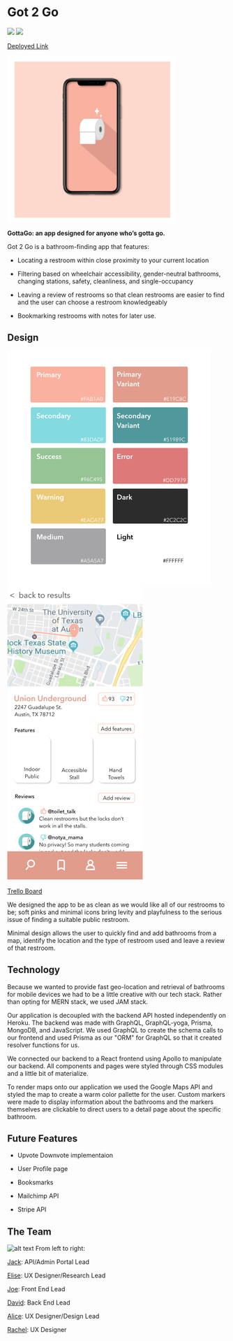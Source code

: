 # Got 2 Go
![](https://img.shields.io/badge/Deployed-✓-brightgreen) ![](https://img.shields.io/badge/Version-0.1-fab1a0)

[Deployed Link](https://g2g-gottago.herokuapp.com/welcome)

![alt text](/public/G2G.png)

**GottaGo: an app designed for anyone who’s gotta go.**

Got 2 Go is a bathroom-finding app that features:

* Locating a restroom within close proximity to your current location

* Filtering based on wheelchair accessibility, gender-neutral bathrooms, changing stations, safety, cleanliness, and single-occupancy

* Leaving a review of restrooms so that clean restrooms are easier to find and the user can choose a restroom knowledgeably

* Bookmarking restrooms with notes for later use.

## Design

![alt text](/public/color-styles.png)
![alt text](/public/bathroom-listing-page.png)

[Trello Board](https://trello.com/b/mncwglez/project-devutantes)

We designed the app to be as clean as we would like all of our restrooms to be; soft pinks and minimal icons bring levity and playfulness to the serious issue of finding a suitable public restroom.

Minimal design allows the user to quickly find and add bathrooms from a map, identify the location and the type of restroom used and leave a review of that restroom.

## Technology

Because we wanted to provide fast geo-location and retrieval of bathrooms for mobile devices we had to be a little creative with our tech stack. Rather than opting for MERN stack, we used JAM stack.

Our application is decoupled with the backend API hosted independently on Heroku. The backend was made with GraphQL, GraphQL-yoga, Prisma, MongoDB, and JavaScript. We used GraphQL to create the schema calls to our frontend and used Prisma as our "ORM" for GraphQL so that it created resolver functions for us.

We connected our backend to a React frontend using Apollo to manipulate our backend. All components and pages were styled through CSS modules and a little bit of materialize.

To render maps onto our application we used the Google Maps API and styled the map to create a warm color pallette for the user. Custom markers were made to display information about the bathrooms and the markers themselves are clickable to direct users to a detail page about the specific bathroom.


## Future Features

* Upvote Downvote implementaion

* User Profile page

* Booksmarks

* Mailchimp API

* Stripe API

## The Team

![alt text](/public/grouppic.jpg)
From left to right:

[Jack](https://github.com/Jground-33): API/Admin Portal Lead

[Elise](https://eliseentzenberger.com ): UX Designer/Research Lead

[Joe](https://github.com/SleepyJosus): Front End Lead

[David](https://github.com/baeddavid): Back End Lead

[Alice](https://aliceccheung.com): UX Designer/Design Lead

[Rachel](https://rachelakerley.com): UX Designer

